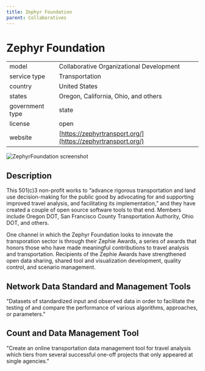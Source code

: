```yaml
---
title: Zephyr Foundation
parent: Collaboratives
---
```


# Zephyr Foundation

|                   |                                          |
|:------------------|:-----------------------------------------|
| model             | Collaborative Organizational Development
| service type      | Transportation
| country           | United States
| states            | Oregon, California, Ohio, and others
| government type   | state
| license           | open
| website           | [https://zephyrtransport.org/](https://zephyrtransport.org/)

![ZephyrFoundation screenshot](images/ZephyrFoundation.png) 

## Description
This 501(c)3 non-profit works to “advance rigorous transportation and land use decision-making for the public good by advocating for and supporting improved travel analysis, and facilitating its implementation,” and they have created a couple of open source software tools to that end. Members include Oregon DOT, San Francisco County Transportation Authority, Ohio DOT, and others.

One channel in which the Zephyr Foundation looks to innovate the transporation sector is through their Zephie Awards, a series of awards that honors those who have made meaningful contributions to travel analysis and transportation. Recipients of the Zephie Awards have strengthened open data sharing, shared tool and visualization development, quality control, and scenario management. 

## Network Data Standard and Management Tools
"Datasets of standardized input and observed data in order to facilitate the testing of and compare the performance of various algorithms, approaches, or parameters."

## Count and Data Management Tool
"Create an online transportation data management tool for travel analysis which tiers from several successful one-off projects that only appeared at single agencies."
